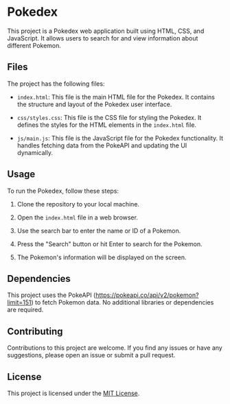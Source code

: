 # Pokedex

This project is a Pokedex web application built using HTML, CSS, and JavaScript. It allows users to search for and view information about different Pokemon.

## Files

The project has the following files:

- `index.html`: This file is the main HTML file for the Pokedex. It contains the structure and layout of the Pokedex user interface.

- `css/styles.css`: This file is the CSS file for styling the Pokedex. It defines the styles for the HTML elements in the `index.html` file.

- `js/main.js`: This file is the JavaScript file for the Pokedex functionality. It handles fetching data from the PokeAPI and updating the UI dynamically.

## Usage

To run the Pokedex, follow these steps:

1. Clone the repository to your local machine.

2. Open the `index.html` file in a web browser.

3. Use the search bar to enter the name or ID of a Pokemon.

4. Press the "Search" button or hit Enter to search for the Pokemon.

5. The Pokemon's information will be displayed on the screen.

## Dependencies

This project uses the PokeAPI (https://pokeapi.co/api/v2/pokemon?limit=151) to fetch Pokemon data. No additional libraries or dependencies are required.

## Contributing

Contributions to this project are welcome. If you find any issues or have any suggestions, please open an issue or submit a pull request.

## License

This project is licensed under the [MIT License](LICENSE).